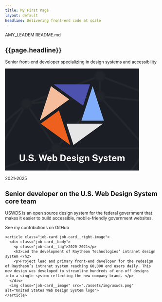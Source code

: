 ```yaml
---
title: My First Page
layout: default
headline: Delivering front-end code at scale
---
```


<div class="grid-container">
  <section class="row-0">
    <p class="sticky-banner">AMY_LEADEM README.md</p>
  </section>

  <section>
    <h1>{{page.headline}}</h1>
  </section>

  <section>
    <p class="summary-banner">
      Senior front-end developer specializing in design systems and accessibility
    </p>
  </section>

  <section>
    <article class="job-card job-card__left-image">
      <img class="job-card__image" src="./assets/img/uswds.png" alt="United States Web Design System logo">
      <div class="job-card__body">
        <p class="job-card__tag">2021-2025</p>
        <h2>Senior developer on the U.S. Web Design System core team</h2>
        <p>USWDS is an open source design system for the federal government that makes it easier to build accessible, mobile-friendly government websites.</p>
        <p>See my contributions on GitHub</p>
      </div>
    </article>

    <article class="job-card job-card__right-image">
      <div class="job-card__body">
        <p class="job-card__tag">2020-2021</p>
        <h2>Led the development of Raytheon Technologies’ intranet design system </h2>
        <p>Project lead and primary front-end developer for the redesign of Raytheon’s intranet system reaching 60,000 end users daily. This new design was developed to streamline hundreds of one-off designs into a single system reflecting the new company brand. </p>
      </div>
      <img class="job-card__image" src="./assets/img/uswds.png" alt="United States Web Design System logo">
    </article>
  </section>
</div>
